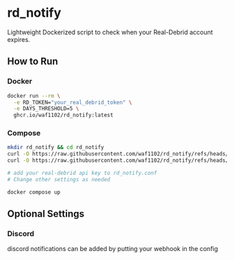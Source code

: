 # rd_notify
Lightweight Dockerized script to check when your Real-Debrid account expires.

## How to Run
### Docker
```bash
docker run --rm \
  -e RD_TOKEN="your_real_debrid_token" \
  -e DAYS_THRESHOLD=5 \
  ghcr.io/waf1102/rd_notify:latest
```

### Compose
```bash
mkdir rd_notify && cd rd_notify
curl -O https://raw.githubusercontent.com/waf1102/rd_notify/refs/heads/main/docker-compose.yml
curl -O https://raw.githubusercontent.com/waf1102/rd_notify/refs/heads/main/rd_notify.conf

# add your real-debrid api key to rd_notify.conf
# Change other settings as needed

docker compose up
```

## Optional Settings
### Discord
discord notifications can be added by putting your webhook in the config
